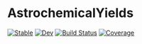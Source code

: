 # AstrochemicalYields

[![Stable](https://img.shields.io/badge/docs-stable-blue.svg)](https://cgarling.github.io/AstrochemicalYields.jl/stable/)
[![Dev](https://img.shields.io/badge/docs-dev-blue.svg)](https://cgarling.github.io/AstrochemicalYields.jl/dev/)
[![Build Status](https://github.com/cgarling/AstrochemicalYields.jl/actions/workflows/CI.yml/badge.svg?branch=main)](https://github.com/cgarling/AstrochemicalYields.jl/actions/workflows/CI.yml?query=branch%3Amain)
[![Coverage](https://codecov.io/gh/cgarling/AstrochemicalYields.jl/branch/main/graph/badge.svg)](https://codecov.io/gh/cgarling/AstrochemicalYields.jl)
